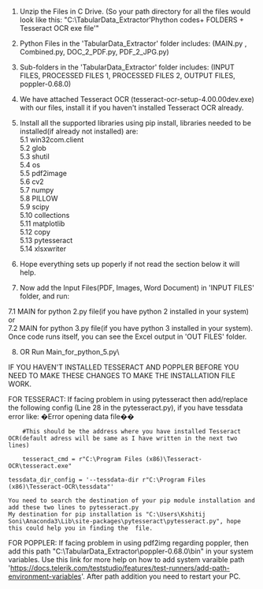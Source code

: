 1. Unzip the Files in C Drive. (So your path directory for all the files would look like this: "C:\TabularData_Extractor\'Phython codes+ FOLDERS + Tesseract OCR exe file'"
2. Python Files in the 'TabularData_Extractor' folder includes: (MAIN.py , Combined.py, DOC_2_PDF.py, PDF_2_JPG.py)
3. Sub-folders in the 'TabularData_Extractor' folder includes: (INPUT FILES, PROCESSED FILES 1, PROCESSED FILES 2, OUTPUT FILES, poppler-0.68.0)
4. We have attached Tesseract OCR (tesseract-ocr-setup-4.00.00dev.exe) with our files, install it if you haven't installed Tesseract OCR already.
5. Install all the supported libraries using pip install, libraries needed to be installed(if already not installed) are:\
   5.1 win32com.client\
   5.2 glob\
   5.3 shutil\
   5.4 os\
   5.5 pdf2image\
   5.6 cv2\
   5.7 numpy\
   5.8 PILLOW\
   5.9 scipy\
   5.10 collections\
   5.11 matplotlib\
   5.12 copy\
   5.13 pytesseract\
   5.14 xlsxwriter
 
6. Hope everything sets up poperly if not read the section below it will help. 
7. Now add the Input Files(PDF, Images, Word Document) in 'INPUT FILES' folder, and run: 

  7.1 MAIN for python 2.py file(if you have python 2 installed in your system) \
		or \
  7.2 MAIN for python 3.py file(if you have python 3 installed in your system). \
   Once code runs itself, you can see the Excel output in 'OUT FILES' folder.

8. OR Run Main_for_python_5.py\



IF YOU HAVEN'T INSTALLED TESSERACT AND POPPLER BEFORE YOU NEED TO MAKE THESE CHANGES TO MAKE THE INSTALLATION FILE WORK.

FOR TESSERACT: 
If facing problem in using pytesseract then add/replace the following config (Line 28 in the pytesseract.py), if you have tessdata error like: �Error opening data file�� 
        
        #This should be the address where you have installed Tesseract OCR(default adress will be same as I have written in the next two lines)
	
        tesseract_cmd = r"C:\Program Files (x86)\Tesseract-OCR\tesseract.exe"
  
	tessdata_dir_config = '--tessdata-dir r"C:\Program Files (x86)\Tesseract-OCR\tessdata"'

	You need to search the destination of your pip module installation and add these two lines to pytesseract.py
	My destination for pip installation is "C:\Users\Kshitij Soni\Anaconda3\Lib\site-packages\pytesseract\pytesseract.py", hope this could help you in finding the  file.


FOR POPPLER: 
If facing problem in using pdf2img regarding poppler, then add this path "C:\TabularData_Extractor\poppler-0.68.0\bin\"  in your system variables. Use this link for more help on how to add system varaible path 'https://docs.telerik.com/teststudio/features/test-runners/add-path-environment-variables'. After path addition you need to restart your PC.


